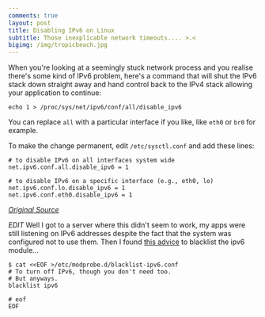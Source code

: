 ```yaml
---
comments: true
layout: post
title: Disabling IPv6 on Linux
subtitle: Those inexplicable network timeouts.... >.<
bigimg: /img/tropicbeach.jpg
---
```


When you're looking at a seemingly stuck network process and you realise
there's some kind of IPv6 problem, here's a command that will shut the IPv6
stack down straight away and hand control back to the IPv4 stack allowing 
your application to continue: 

```
echo 1 > /proc/sys/net/ipv6/conf/all/disable_ipv6 

```
You can replace `all` with a particular interface if you like, like `eth0`
or `br0` for example.

To make the change permanent, edit `/etc/sysctl.conf` and add these lines:

```
# to disable IPv6 on all interfaces system wide
net.ipv6.conf.all.disable_ipv6 = 1

# to disable IPv6 on a specific interface (e.g., eth0, lo)
net.ipv6.conf.lo.disable_ipv6 = 1
net.ipv6.conf.eth0.disable_ipv6 = 1
```

_[Original Source](http://ask.xmodulo.com/disable-ipv6-linux.html)_


*EDIT* Well I got to a server where this didn't seem to work, my apps were
still listening on IPv6 addresses despite the fact that the system was 
configured not to use them. Then I found [this advice](http://askubuntu.com/a/748788/33804)
to blacklist the ipv6 module...

```
$ cat <<EOF >/etc/modprobe.d/blacklist-ipv6.conf
# To turn off IPv6, though you don't need too.
# But anyways.
blacklist ipv6

# eof
EOF
```
